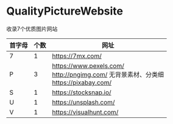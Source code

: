 # QualityPictureWebsite
收录7个优质图片网站

首字母 | 个数 | 网址
---- | ---- | ---- 
7 | 1 | https://7mx.com/ 
P | 3 | https://www.pexels.com/ <br> http://pngimg.com/ 无背景素材、分类细 <br> https://pixabay.com/ 
S | 1 | https://stocksnap.io/ 
U | 1 | https://unsplash.com/
V | 1 | https://visualhunt.com/ 
